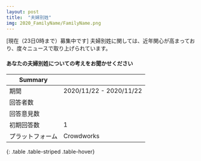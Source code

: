 ```yaml
---
layout: post
title:  "夫婦別姓"
img: 2020_FamilyName/FamilyName.png
---
```


[現在（23日0時まで）募集中です] 
夫婦別姓に関しては、近年関心が高まっており、度々ニュースで取り上げられています。

<div class="jumbotron">
  <h4>あなたの夫婦別姓についての考えをお聞かせください</h4>
</div>

| Summary | |
|------|------|
| 期間 | 2020/11/22 - 2020/11/22 |
| 回答者数 |  |
| 回答意見数 |  |
| 初期回答数 | 1 |
| プラットフォーム | Crowdworks |
{: .table .table-striped .table-hover}

<!-- <br>

## 回答パターン

**Linear palette diagram**

<img src="{{site.baseurl}}/images/2020_GoToCampaigns/linear_palette_diagram.png" alt="fig_group_size"
style = "
  width: 600px;
  border: none;
  background: none;
  margin: 1% 1% 1% 10%;
  text-align: center;
  display: inline-block;
">

上の図は、パレットダイアグラムという図で、各回答者の回答パターンを可視化したものです。
パレットダイアグラムでは、回答者が横一列に並べられ、回答パターンが縦軸方向に記されています。
パレットダイアグラムに関する詳細は[こちら](https://github.com/palette-diagram/palette-diagram)をご覧ください。

<br>


## 各意見グループ内の回答
以下では、それぞれの意見グループで、支持の多かった回答をリストしています。
 -->






